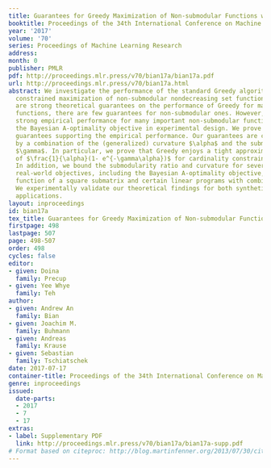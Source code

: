```yaml
---
title: Guarantees for Greedy Maximization of Non-submodular Functions with Applications
booktitle: Proceedings of the 34th International Conference on Machine Learning
year: '2017'
volume: '70'
series: Proceedings of Machine Learning Research
address: 
month: 0
publisher: PMLR
pdf: http://proceedings.mlr.press/v70/bian17a/bian17a.pdf
url: http://proceedings.mlr.press/v70/bian17a.html
abstract: We investigate the performance of the standard Greedy algorithm for cardinality
  constrained maximization of non-submodular nondecreasing set functions. While there
  are strong theoretical guarantees on the performance of Greedy for maximizing submodular
  functions, there are few guarantees for non-submodular ones. However, Greedy enjoys
  strong empirical performance for many important non-submodular functions, e.g.,
  the Bayesian A-optimality objective in experimental design. We prove theoretical
  guarantees supporting the empirical performance. Our guarantees are characterized
  by a combination of the (generalized) curvature $\alpha$ and the submodularity ratio
  $\gamma$. In particular, we prove that Greedy enjoys a tight approximation guarantee
  of $\frac{1}{\alpha}(1- e^{-\gamma\alpha})$ for cardinality constrained maximization.
  In addition, we bound the submodularity ratio and curvature for several important
  real-world objectives, including the Bayesian A-optimality objective, the determinantal
  function of a square submatrix and certain linear programs with combinatorial constraints.
  We experimentally validate our theoretical findings for both synthetic and real-world
  applications.
layout: inproceedings
id: bian17a
tex_title: Guarantees for Greedy Maximization of Non-submodular Functions with Applications
firstpage: 498
lastpage: 507
page: 498-507
order: 498
cycles: false
editor:
- given: Doina
  family: Precup
- given: Yee Whye
  family: Teh
author:
- given: Andrew An
  family: Bian
- given: Joachim M.
  family: Buhmann
- given: Andreas
  family: Krause
- given: Sebastian
  family: Tschiatschek
date: 2017-07-17
container-title: Proceedings of the 34th International Conference on Machine Learning
genre: inproceedings
issued:
  date-parts:
  - 2017
  - 7
  - 17
extras:
- label: Supplementary PDF
  link: http://proceedings.mlr.press/v70/bian17a/bian17a-supp.pdf
# Format based on citeproc: http://blog.martinfenner.org/2013/07/30/citeproc-yaml-for-bibliographies/
---
```

